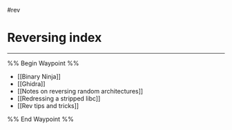 #rev
# Reversing index
---

%% Begin Waypoint %%
- [[Binary Ninja]]
- [[Ghidra]]
- [[Notes on reversing random architectures]]
- [[Redressing a stripped libc]]
- [[Rev tips and tricks]]

%% End Waypoint %%